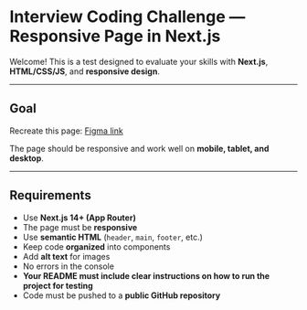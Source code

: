 # Interview Coding Challenge — Responsive Page in Next.js

Welcome! This is a test designed to evaluate your skills with **Next.js**, **HTML/CSS/JS**, and **responsive design**.

---

## Goal

Recreate this page:  [Figma link](https://invert-hope-63033309.figma.site/)

The page should be responsive and work well on **mobile, tablet, and desktop**.

---

## Requirements

- Use **Next.js 14+ (App Router)**  
- The page must be **responsive**  
- Use **semantic HTML** (`header`, `main`, `footer`, etc.)  
- Keep code **organized** into components  
- Add **alt text** for images  
- No errors in the console  
- **Your README must include clear instructions on how to run the project for testing**
- Code must be pushed to a **public GitHub repository**
